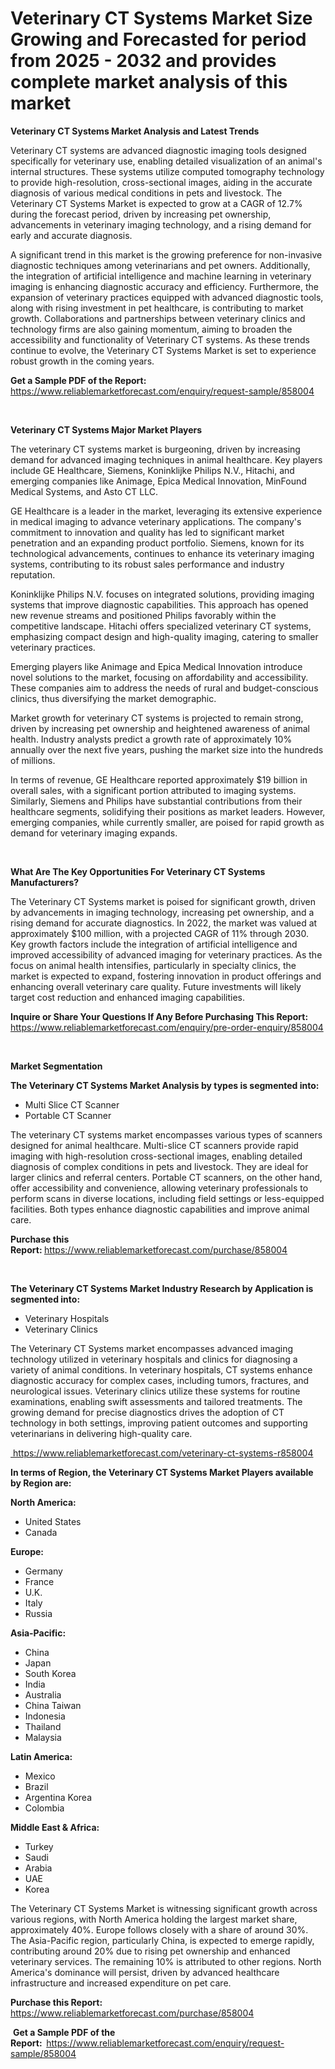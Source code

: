 <p><h1>Veterinary CT Systems Market Size Growing and Forecasted for period from 2025 - 2032 and provides complete market analysis of this market</h1></p><p><strong>Veterinary CT Systems Market Analysis and Latest Trends</strong></p>
<p><p>Veterinary CT systems are advanced diagnostic imaging tools designed specifically for veterinary use, enabling detailed visualization of an animal's internal structures. These systems utilize computed tomography technology to provide high-resolution, cross-sectional images, aiding in the accurate diagnosis of various medical conditions in pets and livestock. The Veterinary CT Systems Market is expected to grow at a CAGR of 12.7% during the forecast period, driven by increasing pet ownership, advancements in veterinary imaging technology, and a rising demand for early and accurate diagnosis.</p><p>A significant trend in this market is the growing preference for non-invasive diagnostic techniques among veterinarians and pet owners. Additionally, the integration of artificial intelligence and machine learning in veterinary imaging is enhancing diagnostic accuracy and efficiency. Furthermore, the expansion of veterinary practices equipped with advanced diagnostic tools, along with rising investment in pet healthcare, is contributing to market growth. Collaborations and partnerships between veterinary clinics and technology firms are also gaining momentum, aiming to broaden the accessibility and functionality of Veterinary CT systems. As these trends continue to evolve, the Veterinary CT Systems Market is set to experience robust growth in the coming years.</p></p>
<p><strong>Get a Sample PDF of the Report:&nbsp;</strong> <a href="https://www.reliablemarketforecast.com/enquiry/request-sample/858004?utm_campaign=2747&utm_medium=2&utm_source=Github&utm_content=ia&utm_term=13042025&utm_id=veterinary-ct-systems">https://www.reliablemarketforecast.com/enquiry/request-sample/858004</a></p>
<p>&nbsp;</p>
<p><strong>Veterinary CT Systems Major Market Players</strong></p>
<p><p>The veterinary CT systems market is burgeoning, driven by increasing demand for advanced imaging techniques in animal healthcare. Key players include GE Healthcare, Siemens, Koninklijke Philips N.V., Hitachi, and emerging companies like Animage, Epica Medical Innovation, MinFound Medical Systems, and Asto CT LLC.</p><p>GE Healthcare is a leader in the market, leveraging its extensive experience in medical imaging to advance veterinary applications. The company's commitment to innovation and quality has led to significant market penetration and an expanding product portfolio. Siemens, known for its technological advancements, continues to enhance its veterinary imaging systems, contributing to its robust sales performance and industry reputation.</p><p>Koninklijke Philips N.V. focuses on integrated solutions, providing imaging systems that improve diagnostic capabilities. This approach has opened new revenue streams and positioned Philips favorably within the competitive landscape. Hitachi offers specialized veterinary CT systems, emphasizing compact design and high-quality imaging, catering to smaller veterinary practices.</p><p>Emerging players like Animage and Epica Medical Innovation introduce novel solutions to the market, focusing on affordability and accessibility. These companies aim to address the needs of rural and budget-conscious clinics, thus diversifying the market demographic.</p><p>Market growth for veterinary CT systems is projected to remain strong, driven by increasing pet ownership and heightened awareness of animal health. Industry analysts predict a growth rate of approximately 10% annually over the next five years, pushing the market size into the hundreds of millions.</p><p>In terms of revenue, GE Healthcare reported approximately $19 billion in overall sales, with a significant portion attributed to imaging systems. Similarly, Siemens and Philips have substantial contributions from their healthcare segments, solidifying their positions as market leaders. However, emerging companies, while currently smaller, are poised for rapid growth as demand for veterinary imaging expands.</p></p>
<p>&nbsp;</p>
<p><strong>What Are The Key Opportunities For Veterinary CT Systems Manufacturers?</strong></p>
<p><p>The Veterinary CT Systems market is poised for significant growth, driven by advancements in imaging technology, increasing pet ownership, and a rising demand for accurate diagnostics. In 2022, the market was valued at approximately $100 million, with a projected CAGR of 11% through 2030. Key growth factors include the integration of artificial intelligence and improved accessibility of advanced imaging for veterinary practices. As the focus on animal health intensifies, particularly in specialty clinics, the market is expected to expand, fostering innovation in product offerings and enhancing overall veterinary care quality. Future investments will likely target cost reduction and enhanced imaging capabilities.</p></p>
<p><strong>Inquire or Share Your Questions If Any Before Purchasing This Report:</strong> <a href="https://www.reliablemarketforecast.com/enquiry/pre-order-enquiry/858004?utm_campaign=2747&utm_medium=2&utm_source=Github&utm_content=ia&utm_term=13042025&utm_id=veterinary-ct-systems">https://www.reliablemarketforecast.com/enquiry/pre-order-enquiry/858004</a></p>
<p>&nbsp;</p>
<p><strong>Market Segmentation</strong></p>
<p><strong>The Veterinary CT Systems Market Analysis by types is segmented into:</strong></p>
<p><ul><li>Multi Slice CT Scanner</li><li>Portable CT Scanner</li></ul></p>
<p><p>The veterinary CT systems market encompasses various types of scanners designed for animal healthcare. Multi-slice CT scanners provide rapid imaging with high-resolution cross-sectional images, enabling detailed diagnosis of complex conditions in pets and livestock. They are ideal for larger clinics and referral centers. Portable CT scanners, on the other hand, offer accessibility and convenience, allowing veterinary professionals to perform scans in diverse locations, including field settings or less-equipped facilities. Both types enhance diagnostic capabilities and improve animal care.</p></p>
<p><strong>Purchase this Report:&nbsp;</strong><a href="https://www.reliablemarketforecast.com/purchase/858004?utm_campaign=2747&utm_medium=2&utm_source=Github&utm_content=ia&utm_term=13042025&utm_id=veterinary-ct-systems">https://www.reliablemarketforecast.com/purchase/858004</a></p>
<p>&nbsp;</p>
<p><strong>The Veterinary CT Systems Market Industry Research by Application is segmented into:</strong></p>
<p><ul><li>Veterinary Hospitals</li><li>Veterinary Clinics</li></ul></p>
<p><p>The Veterinary CT Systems market encompasses advanced imaging technology utilized in veterinary hospitals and clinics for diagnosing a variety of animal conditions. In veterinary hospitals, CT systems enhance diagnostic accuracy for complex cases, including tumors, fractures, and neurological issues. Veterinary clinics utilize these systems for routine examinations, enabling swift assessments and tailored treatments. The growing demand for precise diagnostics drives the adoption of CT technology in both settings, improving patient outcomes and supporting veterinarians in delivering high-quality care.</p></p>
<p><a href="https://www.reliablemarketforecast.com/veterinary-ct-systems-r858004?utm_campaign=2747&utm_medium=2&utm_source=Github&utm_content=ia&utm_term=13042025&utm_id=veterinary-ct-systems">&nbsp;https://www.reliablemarketforecast.com/veterinary-ct-systems-r858004</a></p>
<p><strong>In terms of Region, the Veterinary CT Systems Market Players available by Region are:</strong></p>
<p>
    <p> <strong> North America: </strong>
        <ul>
            <li>United States</li>
            <li>Canada</li>
        </ul>
        </p> 
    <p> <strong> Europe: </strong>
        <ul>
            <li>Germany</li>
            <li>France</li>
            <li>U.K.</li>
            <li>Italy</li>
            <li>Russia</li>
        </ul>
        </p> 
    <p> <strong> Asia-Pacific: </strong>
        <ul>
            <li>China</li>
            <li>Japan</li>
            <li>South Korea</li>
            <li>India</li>
            <li>Australia</li>
            <li>China Taiwan</li>
            <li>Indonesia</li>
            <li>Thailand</li>
            <li>Malaysia</li>
        </ul>
        </p> 
    <p> <strong> Latin America: </strong>
        <ul>
            <li>Mexico</li>
            <li>Brazil</li>
            <li>Argentina Korea</li>
            <li>Colombia</li>
        </ul>
        </p> 
    <p> <strong> Middle East & Africa: </strong>
        <ul>
            <li>Turkey</li>
            <li>Saudi</li>
            <li>Arabia</li>
            <li>UAE</li>
            <li>Korea</li>
        </ul>
    </p>
    </p>
<p><p>The Veterinary CT Systems Market is witnessing significant growth across various regions, with North America holding the largest market share, approximately 40%. Europe follows closely with a share of around 30%. The Asia-Pacific region, particularly China, is expected to emerge rapidly, contributing around 20% due to rising pet ownership and enhanced veterinary services. The remaining 10% is attributed to other regions. North America's dominance will persist, driven by advanced healthcare infrastructure and increased expenditure on pet care.</p></p>
<p><strong>Purchase this Report: </strong><a href="https://www.reliablemarketforecast.com/purchase/858004?utm_campaign=2747&utm_medium=2&utm_source=Github&utm_content=ia&utm_term=13042025&utm_id=veterinary-ct-systems">https://www.reliablemarketforecast.com/purchase/858004</a></p>
<p>&nbsp;<strong>Get a Sample PDF of the Report:&nbsp;&nbsp;</strong><a href="https://www.reliablemarketforecast.com/enquiry/request-sample/858004?utm_campaign=2747&utm_medium=2&utm_source=Github&utm_content=ia&utm_term=13042025&utm_id=veterinary-ct-systems">https://www.reliablemarketforecast.com/enquiry/request-sample/858004</a></p>
<p><strong></strong></p>
<p><p></p><p></p><p></p></p>